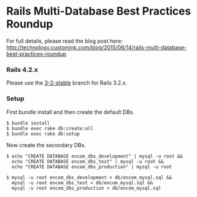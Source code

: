 
# Rails Multi-Database Best Practices Roundup

For full details, please read the blog post here: http://technology.customink.com/blog/2015/06/14/rails-multi-database-best-practices-roundup

### Rails 4.2.x

Please use the [3-2-stable](https://github.com/customink/encom_dbs/tree/3-2-stable) branch for Rails 3.2.x.

### Setup

First bundle install and then create the default DBs.

```
$ bundle install
$ bundle exec rake db:create:all
$ bundle exec rake db:setup
```

Now create the secondary DBs.

```
$ echo "CREATE DATABASE encom_dbs_development" | mysql -u root &&
  echo "CREATE DATABASE encom_dbs_test" | mysql -u root &&
  echo "CREATE DATABASE encom_dbs_production" | mysql -u root

$ mysql -u root encom_dbs_development < db/encom_mysql.sql &&
  mysql -u root encom_dbs_test < db/encom_mysql.sql &&
  mysql -u root encom_dbs_production < db/encom_mysql.sql
```

